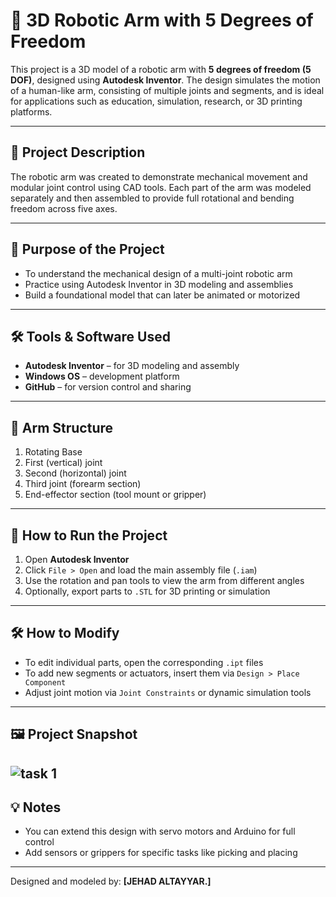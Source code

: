

# 🤖 3D Robotic Arm with 5 Degrees of Freedom

This project is a 3D model of a robotic arm with **5 degrees of freedom (5 DOF)**, designed using **Autodesk Inventor**. The design simulates the motion of a human-like arm, consisting of multiple joints and segments, and is ideal for applications such as education, simulation, research, or 3D printing platforms.

---

## 📝 Project Description

The robotic arm was created to demonstrate mechanical movement and modular joint control using CAD tools. Each part of the arm was modeled separately and then assembled to provide full rotational and bending freedom across five axes.

---

## 🎯 Purpose of the Project

- To understand the mechanical design of a multi-joint robotic arm  
- Practice using Autodesk Inventor in 3D modeling and assemblies  
- Build a foundational model that can later be animated or motorized  

---

## 🛠️ Tools & Software Used

- **Autodesk Inventor** – for 3D modeling and assembly  
- **Windows OS** – development platform  
- **GitHub** – for version control and sharing  

---

## 🧩 Arm Structure

1. Rotating Base  
2. First (vertical) joint  
3. Second (horizontal) joint  
4. Third joint (forearm section)  
5. End-effector section (tool mount or gripper)

---

## 🚀 How to Run the Project

1. Open **Autodesk Inventor**  
2. Click `File > Open` and load the main assembly file (`.iam`)  
3. Use the rotation and pan tools to view the arm from different angles  
4. Optionally, export parts to `.STL` for 3D printing or simulation  

---

## 🛠️ How to Modify

- To edit individual parts, open the corresponding `.ipt` files  
- To add new segments or actuators, insert them via `Design > Place Component`  
- Adjust joint motion via `Joint Constraints` or dynamic simulation tools  

---

## 🖼️ Project Snapshot


![task 1](https://github.com/user-attachments/assets/60957ee0-c46c-428e-9c9b-cdab6b6bccd4) 
---


## 💡 Notes

- You can extend this design with servo motors and Arduino for full control  
- Add sensors or grippers for specific tasks like picking and placing  

---

Designed and modeled by: **[JEHAD ALTAYYAR.]**

